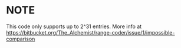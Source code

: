 # NOTE
This code only supports up to 2^31 entries.  More info at https://bitbucket.org/The_Alchemist/range-coder/issue/1/impossible-comparison
